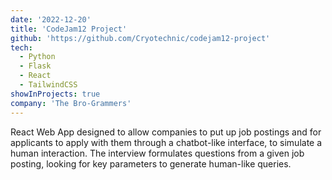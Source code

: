```yaml
---
date: '2022-12-20'
title: 'CodeJam12 Project'
github: 'https://github.com/Cryotechnic/codejam12-project'
tech:
  - Python
  - Flask
  - React
  - TailwindCSS
showInProjects: true
company: 'The Bro-Grammers'
---
```


React Web App designed to allow companies to put up job postings and for applicants to apply with them through a chatbot-like interface, to simulate a human interaction. The interview formulates questions from a given job posting, looking for key parameters to generate human-like queries.
